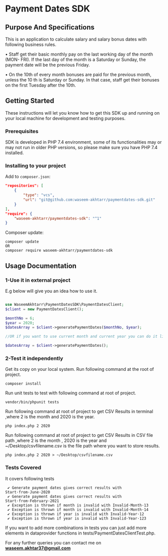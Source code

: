 # Payment Dates SDK

## Purpose And Specifications

This is an application to calculate salary and salary bonus dates with following business rules.

• Staff get their basic monthly pay on the last working day of the month (MON-
FRI).
If the last day of the month is a Saturday or Sunday, the payment date will be
the previous Friday.

• On the 10th of every month bonuses are paid for the previous month, unless the
10 th is Saturday or Sunday. In that case, staff get their bonuses on the first
Tuesday after the 10th.

## Getting Started

These instructions will let you know how to get this SDK up and running on your local machine for development and testing purposes.

### Prerequisites

SDK is developed in PHP 7.4 environment, some of its functionalities may or may not run in older PHP versions, so please make sure you have PHP 7.4 installed.

### Installing to your project

Add to `composer.json`:

```JSON
"repositories": [
    {
        "type": "vcs",
        "url": "git@github.com:waseem-akhtarr/paymentdates-sdk.git"
    }
],
"require": {
    "waseem-akhtarr/paymentdates-sdk": "^1"
}
```

Composer update:

```shell
composer update
OR
composer require waseem-akhtarr/paymentdates-sdk
```

## Usage Documentation
### 1-Use it in external project

E.g below will give you an idea how to use it.

```PHP

use WaseemAkhtarr\PaymentDatesSDK\PaymentDatesClient;
$client = new PaymentDatesClient();

$monthNo = 6;
$year = 2020;
$datesArray = $client->generatePaymentDates($monthNo, $year);

//OR if you want to use current month and current year you can do it like

$datesArray = $client->generatePaymentDates();

```

### 2-Test it independently

Get its copy on your local system.
Run following command at the root of project.

```shell
composer install
```

Run unit tests to test with following command at root of project.

```shell
vendor/bin/phpunit tests
```

Run following command at root of project to get CSV Results in terminal ,where 2 is the month and 2020 is the year. 

```shell
php index.php 2 2020
```

Run following command at root of project to get CSV Results in CSV file path ,where 2 is the month , 2020 is the year and ~/Desktop/csvfilename.csv is the file path where you want to store results.

```shell
php index.php 2 2020 > ~/Desktop/csvfilename.csv
```

### Tests Covered

It covers following tests

```shell script
 ✔ Generate payment dates gives correct results with Start·from·June·2020
 ✔ Generate payment dates gives correct results with Start·from·February·2021
 ✔ Exception is thrown if month is invalid with Invalid·Month·13
 ✔ Exception is thrown if month is invalid with Invalid·Month·14
 ✔ Exception is thrown if year is invalid with Invalid·Year·12
 ✔ Exception is thrown if year is invalid with Invalid·Year·123

```

If you want to add more combinations in tests you can just add more elements in dataprovider functions in tests/PaymentDatesClientTest.php.

For any further queries you can contact me on **waseem.akhtar37@gmail.com**

